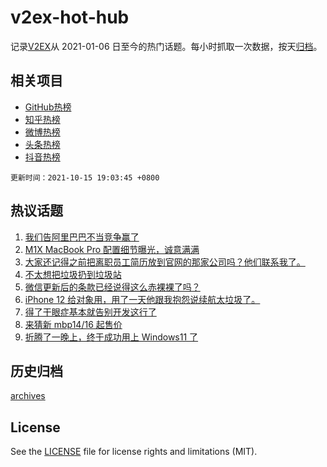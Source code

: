 # v2ex-hot-hub

 记录[V2EX](https://www.v2ex.com/)从 2021-01-06 日至今的热门话题。每小时抓取一次数据，按天[归档](archives)。
 
 ## 相关项目

- [GitHub热榜](https://github.com/snaildev/github-hot-hub)
- [知乎热榜](https://github.com/snaildev/zhihu-hot-hub)
- [微博热榜](https://github.com/snaildev/weibo-hot-hub)
- [头条热榜](https://github.com/snaildev/toutiao-hot-hub)
- [抖音热榜](https://github.com/snaildev/douyin-hot-hub)


 `更新时间：2021-10-15 19:03:45 +0800`

## 热议话题

1. [我们告阿里巴巴不当竞争赢了](https://www.v2ex.com/t/807933)
1. [M1X MacBook Pro 配置细节曝光，诚意满满](https://www.v2ex.com/t/807940)
1. [大家还记得之前把离职员工简历放到官网的那家公司吗？他们联系我了。](https://www.v2ex.com/t/807968)
1. [不太想把垃圾扔到垃圾站](https://www.v2ex.com/t/807922)
1. [微信更新后的条款已经说得这么赤裸裸了吗？](https://www.v2ex.com/t/807971)
1. [iPhone 12 给对象用，用了一天他跟我抱怨说续航太垃圾了。](https://www.v2ex.com/t/807964)
1. [得了干眼症基本就告别开发这行了](https://www.v2ex.com/t/807886)
1. [来猜新 mbp14/16 起售价](https://www.v2ex.com/t/807876)
1. [折腾了一晚上，终于成功用上 Windows11 了](https://www.v2ex.com/t/807942)

## 历史归档

[archives](archives)

## License

See the [LICENSE](LICENSE) file for license rights and limitations (MIT).
